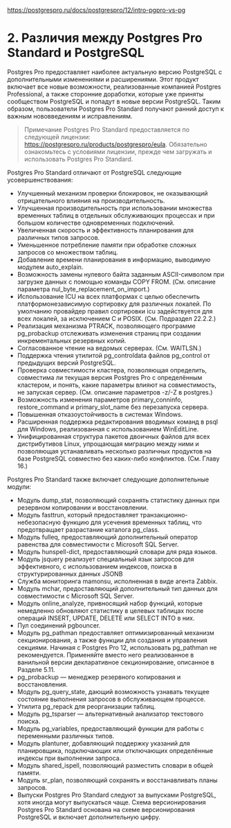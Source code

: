 <https://postgrespro.ru/docs/postgrespro/12/intro-pgpro-vs-pg>

# 2. Различия между Postgres Pro Standard и PostgreSQL


Postgres Pro предоставляет наиболее актуальную версию PostgreSQL c дополнительными изменениями и расширениями. Этот продукт включает все новые возможности, реализованные компанией Postgres Professional, а также сторонние доработки, которые уже приняты сообществом PostgreSQL и попадут в новые версии PostgreSQL. Таким образом, пользователи Postgres Pro Standard получают ранний доступ к важным нововведениям и исправлениям.

> Примечание
Postgres Pro Standard предоставляется по следующей лицензии: https://postgrespro.ru/products/postgrespro/eula. Обязательно ознакомьтесь с условиями лицензии, прежде чем загружать и использовать Postgres Pro Standard.

Postgres Pro Standard отличают от PostgreSQL следующие усовершенствования:

* Улучшенный механизм проверки блокировок, не оказывающий отрицательного влияния на производительность.
* Улучшенная производительность при использовании множества временных таблиц в отдельных обслуживающих процессах и при большом количестве одновременных подключений.
* Увеличенная скорость и эффективность планирования для различных типов запросов.
* Уменьшенное потребление памяти при обработке сложных запросов со множеством таблиц.
* Добавление времени планирования в информацию, выводимую модулем auto_explain.
* Возможность замены нулевого байта заданным ASCII-символом при загрузке данных с помощью команды COPY FROM. (См. описание параметра nul_byte_replacement_on_import.)
* Использование ICU на всех платформах с целью обеспечить платформонезависимую сортировку для различных локалей. По умолчанию провайдер правил сортировки icu задействуется для всех локалей, за исключением C и POSIX. (См. Подраздел 22.2.2.)
* Реализация механизма PTRACK, позволяющего программе pg_probackup отслеживать изменения страниц при создании инкрементальных резервных копий.
* Согласованное чтение на ведомых серверах. (См. WAITLSN.)
* Поддержка чтения утилитой pg_controldata файлов pg_control от предыдущих версий PostgreSQL.
* Проверка совместимости кластера, позволяющая определить, совместима ли текущая версия Postgres Pro с определённым кластером, и понять, какие параметры влияют на совместимость, не запуская сервер. (См. описание параметров -z/-Z в postgres.)
* Возможность изменения параметров primary_conninfo, restore_command и primary_slot_name без перезапуска сервера.
* Повышенная отказоустойчивость в системах Windows.
* Расширенная поддержка редактирования вводимых команд в psql для Windows, реализованная с использованием WinEditLine.
* Унифицированная структура пакетов двоичных файлов для всех дистрибутивов Linux, упрощающая миграцию между ними и позволяющая устанавливать несколько различных продуктов на базе PostgreSQL совместно без каких-либо конфликтов. (См. Главу 16.)

Postgres Pro Standard также включает следующие дополнительные модули:

* Модуль dump_stat, позволяющий сохранять статистику данных при резервном копировании и восстановлении.
* Модуль fasttrun, который предоставляет транзакционно-небезопасную функцию для усечения временных таблиц, что предотвращает разрастание каталога pg_class.
* Модуль fulleq, предоставляющий дополнительный оператор равенства для совместимости с Microsoft SQL Server.
* Модуль hunspell-dict, предоставляющий словари для ряда языков.
* Модуль jsquery реализует специальный язык запросов для эффективного, с использованием индексов, поиска в структурированных данных JSONB
* Служба мониторинга mamonsu, исполненная в виде агента Zabbix.
* Модуль mchar, предоставляющий дополнительный тип данных для совместимости с Microsoft SQL Server.
* Модуль online_analyze, привносящий набор функций, которые немедленно обновляют статистику в целевых таблицах после операций INSERT, UPDATE, DELETE или SELECT INTO в них.
* Пул соединений pgbouncer.
* Модуль pg_pathman предоставляет оптимизированный механизм секционирования, а также функции для создания и управления секциями. Начиная с Postgres Pro 12, использовать pg_pathman не рекомендуется. Применяйте вместо него реализованное в ванильной версии декларативное секционирование, описанное в Разделе 5.11.
* pg_probackup — менеджер резервного копирования и восстановления.
* Модуль pg_query_state, дающий возможность узнавать текущее состояние выполнения запросов в обслуживающем процессе.
* Утилита pg_repack для реорганизации таблиц.
* Модуль pg_tsparser — альтернативный анализатор текстового поиска.
* Модуль pg_variables, предоставляющий функции для работы с переменными различных типов.
* Модуль plantuner, добавляющий поддержку указаний для планировщика, подключающих или отключающих определённые индексы при выполнении запроса.
* Модуль shared_ispell, позволяющий разместить словари в общей памяти.
* Модуль sr_plan, позволяющий сохранять и восстанавливать планы запросов.
* Выпуски Postgres Pro Standard следуют за выпусками PostgreSQL, хотя иногда могут выпускаться чаще. Схема версионирования Postgres Pro Standard основана на схеме версионирования PostgreSQL и включает дополнительную цифру.